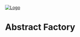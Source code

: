 [![Logo](https://raw.githubusercontent.com/ogycode/DesignPatterns/master/merch/logo.jpg)](https://github.com/ogycode/DesignPatterns)

# Abstract Factory